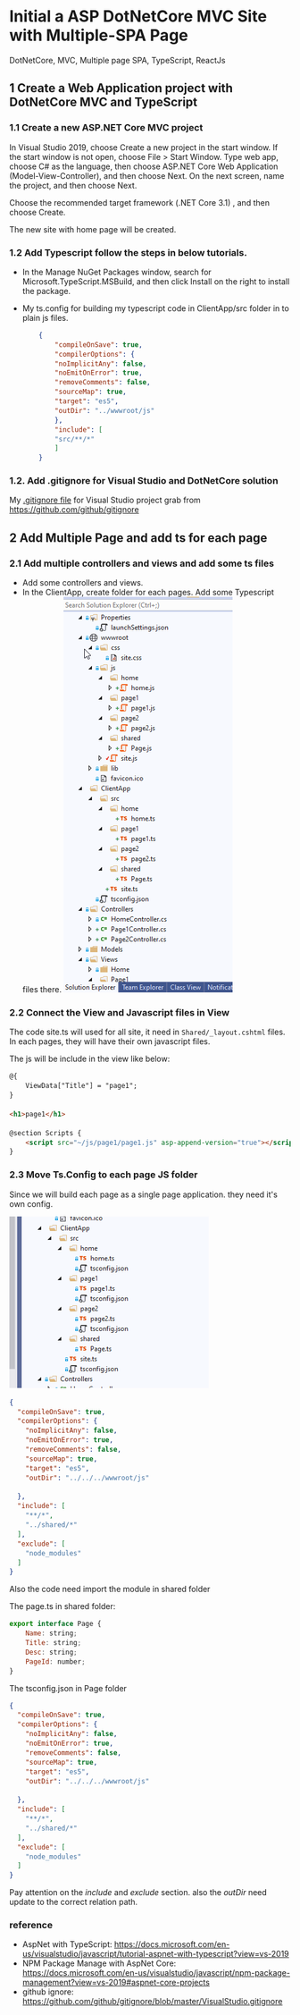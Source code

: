 # Initial a ASP DotNetCore MVC Site with  Multiple-SPA Page

DotNetCore, MVC, Multiple page SPA, TypeScript, ReactJs

## 1 Create a Web Application project with DotNetCore MVC and TypeScript

### 1.1 Create a new ASP.NET Core MVC project

In Visual Studio 2019, choose Create a new project in the start window. If the start window is not open, choose File > Start Window. Type web app, choose C# as the language, then choose ASP.NET Core Web Application (Model-View-Controller), and then choose Next. On the next screen, name the project, and then choose Next.

Choose the recommended target framework (.NET Core 3.1) , and then choose Create.

The new site with home page will be created.

### 1.2  Add Typescript follow the steps in below tutorials.

- In the Manage NuGet Packages window, search for Microsoft.TypeScript.MSBuild, and then click Install on the right to install the package.

- My ts.config for building my typescript code  in ClientApp/src folder in to plain js files.

    ```json
        {
            "compileOnSave": true,
            "compilerOptions": {
            "noImplicitAny": false,
            "noEmitOnError": true,
            "removeComments": false,
            "sourceMap": true,
            "target": "es5",
            "outDir": "../wwwroot/js"
            },
            "include": [
            "src/**/*"
            ]
        }   
    ```

### 1.2. Add .gitignore for Visual Studio and DotNetCore solution

My [.gitignore file](.gitignore) for Visual Studio project grab from <https://github.com/github/gitignore>

## 2 Add Multiple Page and add ts for each page

### 2.1 Add multiple controllers and views and add some ts files

- Add some controllers and views.
- In the ClientApp, create folder for each pages. Add some Typescript files there.
    ![solution structure](SolutionStructure_1.png)

### 2.2 Connect the View and Javascript files in View

The  code site.ts will used for all site, it need in `Shared/_layout.cshtml` files.
In each pages, they will have their own javascript files.

The js will be include in the view like below:

```html
@{
    ViewData["Title"] = "page1";
}

<h1>page1</h1>

@section Scripts {
    <script src="~/js/page1/page1.js" asp-append-version="true"></script>
}

```

### 2.3 Move Ts.Config to each page JS folder

Since we will build each page as a single page application. they need it's own config.

![ts.config](TSConfigForEachPageJSFolder.png)

```json
{
  "compileOnSave": true,
  "compilerOptions": {
    "noImplicitAny": false,
    "noEmitOnError": true,
    "removeComments": false,
    "sourceMap": true,
    "target": "es5",
    "outDir": "../../../wwwroot/js"

  },
  "include": [
    "**/*",
    "../shared/*"
  ],
  "exclude": [
    "node_modules"
  ]
}
```

Also the code need import the module in shared folder

The page.ts in shared folder:

```js
export interface Page {
    Name: string;
    Title: string;
    Desc: string;
    PageId: number;
}
```

The tsconfig.json in Page folder

```json
{
  "compileOnSave": true,
  "compilerOptions": {
    "noImplicitAny": false,
    "noEmitOnError": true,
    "removeComments": false,
    "sourceMap": true,
    "target": "es5",
    "outDir": "../../../wwwroot/js"

  },
  "include": [
    "**/*",
    "../shared/*"
  ],
  "exclude": [
    "node_modules"
  ]
}
```

Pay attention on the *include* and *exclude* section. also the *outDir* need update to the correct relation path.



### reference

- AspNet with TypeScript: <https://docs.microsoft.com/en-us/visualstudio/javascript/tutorial-aspnet-with-typescript?view=vs-2019>
- NPM Package Manage with AspNet Core: <https://docs.microsoft.com/en-us/visualstudio/javascript/npm-package-management?view=vs-2019#aspnet-core-projects>
- github ignore:  <https://github.com/github/gitignore/blob/master/VisualStudio.gitignore>

